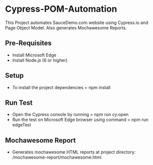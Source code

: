 # Cypress-POM-Automation
This Project automates SauceDemo.com website using Cypress.io and Page Object Model. Also generates Mochawesome Reports.


## Pre-Requisites
- Install Microsoft Edge
- Install Node.js (6 or higher)


## Setup
- To install the project dependencies = npm install

## Run Test
- Open the Cypress console by running = npm run cy:open
- Run the test on Microsoft Edge browser using command = npm run edgeTest

## Mochawesome Report
- Generates mochawesome HTML reports at project directory: /mochawesome-report/mochawesome.html 
